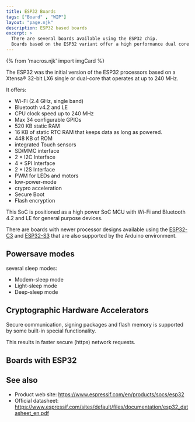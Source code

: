 ```yaml
---
title: ESP32 Boards
tags: ["Board" , "WIP"]
layout: "page.njk"
description: ESP32 based boards
excerpt: >
  There are several boards available using the ESP32 chip.
  Boards based on the ESP32 variant offer a high performance dual core SoC.
---
```


{% from 'macros.njk' import imgCard %}

The ESP32 was the initial version of the ESP32 processors based on a Xtensa® 32-bit LX6 single
or dual-core that operates at up to 240 MHz.

It offers:

* Wi-Fi (2.4 GHz, single band)
* Bluetooth v4.2 and LE
* CPU clock speed up to 240 MHz
* Max 34 configurable GPIOs
* 520 KB static RAM
* 16 KB of static RTC RAM that keeps data as long as powered.
* 448 KB of ROM
* integrated Touch sensors
* SD/MMC interface
* 2 * I2C Interface
* 4 * SPI Interface
* 2 * I2S Interface
* PWM for LEDs and motors
* low-power-mode
* crypro acceleration
* Secure Boot
* Flash encryption

This SoC is positioned as a high power SoC MCU with Wi-Fi and Bluetooth 4.2 and LE for general
purpose devices.

There are boards with newer processor designs available using the
[ESP32-C3](/boards/esp32c3/index.md) and [ESP32-S3](/boards/esp32s3/index.md) that are also
supported by the Arduino environment. 


## Powersave modes

several sleep modes:

* Modem-sleep mode
* Light-sleep mode
* Deep-sleep mode


## Cryptographic Hardware Accelerators

Secure communication, signing packages and flash memory is supported by some built-in special functionality.

This results in faster secure (https) network requests.


## Boards with ESP32


## See also

* Product web site: <https://www.espressif.com/en/products/socs/esp32>
* Official datasheet: <https://www.espressif.com/sites/default/files/documentation/esp32_datasheet_en.pdf>
